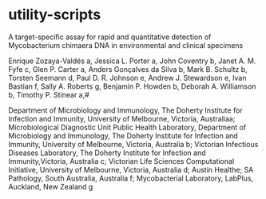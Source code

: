# utility-scripts

A target-specific assay for rapid and quantitative detection of
Mycobacterium chimaera DNA in environmental and clinical specimens

Enrique Zozaya-Valdés a, Jessica L. Porter a, John Coventry b, Janet A. M.
Fyfe c, Glen P.  Carter a, Anders Gonçalves da Silva b, Mark B.  Schultz b,
Torsten Seemann d, Paul D.  R.  Johnson e, Andrew J.  Stewardson e, Ivan
Bastian f, Sally A.  Roberts g, Benjamin P.  Howden b, Deborah A. 
Williamson b, Timothy P.  Stinear a,#

Department of Microbiology and Immunology, The Doherty Institute for
Infection and Immunity, University of Melbourne, Victoria, Australiaa;
Microbiological Diagnostic Unit Public Health Laboratory, Department of
Microbiology and Immunology, The Doherty Institute for Infection and
Immunity, University of Melbourne, Victoria, Australia b; Victorian
Infectious Diseases Laboratory, The Doherty Institute for Infection and
Immunity,Victoria, Australia c; Victorian Life Sciences Computational
Initiative, University of Melbourne, Victoria, Australia d; Austin Healthe;
SA Pathology, South Australia, Australia f; Mycobacterial Laboratory,
LabPlus, Auckland, New Zealand g
